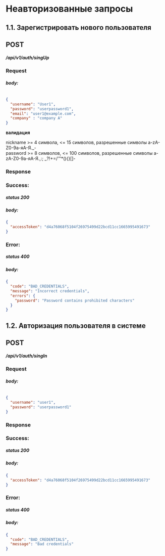 # Неавторизованные запросы

## 1.1. Зарегистрировать нового пользователя 

## POST
#####  /api/v1/auth/singUp
### Request
##### body:

```json

{
  "username": "User1",
  "password": "userpassword1",
  "email": "user1@example.com",
  "company" : "company A"
}
```
**валидация**

nickname >= 4 символа, <= 15 символов, разрешенные символы a-zA-Z0-9а-яА-Я._-<br/>
password >= 8 символов, <= 100 символов, разрешенные символы a-zA-Z0-9а-яА-Я.,:; _?!+=/'\"*(){}[]-

### Response

### Success:
##### status 200
##### body:

```json
{
  "accessToken": "d4a76068f5104f26975499d22bcd11cc1665995491673"
}
```

### Error:
##### status 400
##### body:

```json
{
  "code": "BAD_CREDENTIALS",
  "message": "Incorrect credentials",
  "errors": {
    "password": "Password contains prohibited characters"
  }
}
```

## 1.2. Авторизация пользователя в системе

## POST
#####  /api/v1/auth/singIn
### Request
##### body:

```json

{
  "username": "user1",
  "password": "userpassword1"
}
```

### Response

### Success:
##### status 200
##### body:

```json
{
  "accessToken": "d4a76068f5104f26975499d22bcd11cc1665995491673"
}
```

### Error:
##### status 400
##### body:

```json
{
  "code": "BAD_CREDENTIALS",
  "message": "Bad credentials"
}
```